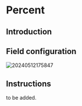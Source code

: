 # Percent

## Introduction

## Field configuration

![20240512175847](https://static-docs.nocobase.com/20240512175847.png)

## Instructions

to be added.
